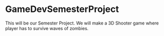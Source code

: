 # GameDevSemesterProject
 This will be our Semester Project. We will make a 3D Shooter game where player has to survive waves of zombies.
